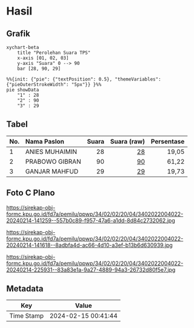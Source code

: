 # Hasil

## Grafik

```mermaid
xychart-beta
    title "Perolehan Suara TPS"
    x-axis [01, 02, 03]
    y-axis "Suara" 0 --> 90
    bar [28, 90, 29]
```

```mermaid
%%{init: {"pie": {"textPosition": 0.5}, "themeVariables": {"pieOuterStrokeWidth": "5px"}} }%%
pie showData
    "1" : 28
    "2" : 90
    "3" : 29
```

## Tabel

| No. | Nama Paslon    | Suara | Suara (raw) | Persentase |
|:--- |:-------------- | -----:| -----------:| ----------:|
| 1   | ANIES MUHAIMIN | 28    | [28][p-1]   | 19,05      |
| 2   | PRABOWO GIBRAN | 90    | [90][p-2]   | 61,22      |
| 3   | GANJAR MAHFUD  | 29    | [29][p-3]   | 19,73      |


[p-1]: https://github.com/gigit-pemilu/pemilu-2024-34-di-yogyakarta/blob/main/pilpres/hitung-suara/sub/34-di-yogyakarta/sub/02-bantul/sub/02-sanden/sub/2004-murtigading/sub/022-tps/sub/paslon-1.txt
[p-2]: https://github.com/gigit-pemilu/pemilu-2024-34-di-yogyakarta/blob/main/pilpres/hitung-suara/sub/34-di-yogyakarta/sub/02-bantul/sub/02-sanden/sub/2004-murtigading/sub/022-tps/sub/paslon-2.txt
[p-3]: https://github.com/gigit-pemilu/pemilu-2024-34-di-yogyakarta/blob/main/pilpres/hitung-suara/sub/34-di-yogyakarta/sub/02-bantul/sub/02-sanden/sub/2004-murtigading/sub/022-tps/sub/paslon-3.txt

## Foto C Plano

https://sirekap-obj-formc.kpu.go.id/fd7a/pemilu/ppwp/34/02/02/20/04/3402022004022-20240214-141259--557b0c89-f957-47a6-a1dd-8d84c2732062.jpg

https://sirekap-obj-formc.kpu.go.id/fd7a/pemilu/ppwp/34/02/02/20/04/3402022004022-20240214-141618--8adbfa4d-ac66-4d10-a3ef-b13b6d630939.jpg

https://sirekap-obj-formc.kpu.go.id/fd7a/pemilu/ppwp/34/02/02/20/04/3402022004022-20240214-225931--83a83e1a-9a27-4889-94a3-26732d80f5e7.jpg


## Metadata

| Key        | Value               |
| ---------- | ------------------- |
| Time Stamp | 2024-02-15 00:41:44 |



